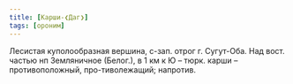 ```yaml
---
title: [Карши-❮Даг❯]
tags: [ороним]
---
```


Лесистая куполообразная вершина, с-зап. отрог г. Сугут-Оба. Над вост. частью нп
Земляничное (Белог.), в 1 км к Ю – тюрк. карши – противоположный,
про-тиволежащий; напротив.
